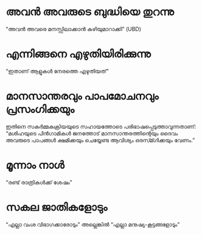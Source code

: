 # അവൻ അവരുടെ ബുദ്ധിയെ തുറന്നു
“അവൻ അവരെ മനസ്സിലാക്കാൻ കഴിയുമാറാക്കി” (UBD)
# എന്നിങ്ങനെ എഴുതിയിരിക്കുന്നു
“ഇതാണ് ആളുകൾ നേരത്തെ എഴുതിയത്”
# മാനസാന്തരവും പാപമോചനവും പ്രസംഗിക്കയും
ഇതിനെ സകർമ്മകക്രിയയുടെ സഹായത്തോടെ പരിഭാഷപ്പെടുത്താവുന്നതാണ്: “മശിഹയുടെ പിൻഗാമികൾ ജനത്തോട് മാനസാന്തരത്തിന്റെയും ദൈവം അവരുടെ പാപങ്ങൾ ക്ഷമിക്കയും ചെയ്യേണ്ട ആവിശ്യം ഒരസ്മ്ഗിക്കയും വേണം.” 
# മൂന്നാം നാൾ
“രണ്ട് രാത്രികൾക്ക് ശേഷം”
# സകല ജാതികളോടും
“എല്ലാ വംശ വിഭാഗക്കാരോടും” അല്ലെങ്കിൽ “എല്ലാ മനുഷ്യ-കൂട്ടങ്ങളോടും”
